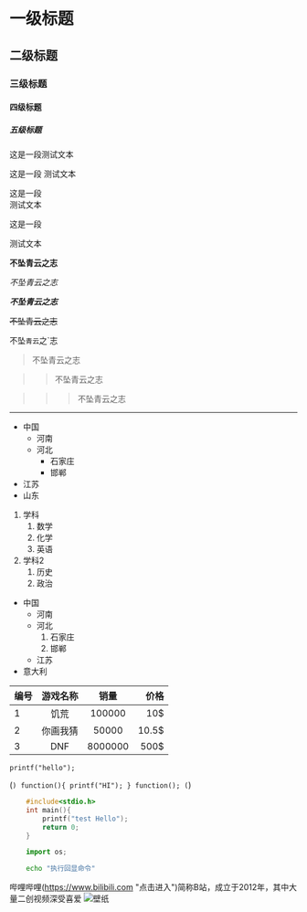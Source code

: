 # 一级标题
## 二级标题
### 三级标题
#### 四级标题
##### 五级标题

这是一段测试文本

这是一段
测试文本

这是一段<br>测试文本

这是一段

测试文本

**不坠青云之志**

*不坠青云之志*

***不坠青云之志***

~~不坠青云之志~~

不坠`青云`之`志

> 不坠青云之志

>> 不坠青云之志

>>> 不坠青云之志

*****

* 中国
  * 河南
  * 河北
    * 石家庄
    * 邯郸
* 江苏
* 山东

1. 学科
   1. 数学
   2. 化学
   3. 英语
2. 学科2
   1. 历史
   2. 政治

* 中国
  * 河南
  * 河北
    1. 石家庄
    2. 邯郸
  * 江苏
* 意大利

编号|游戏名称|销量|价格
---|:--:|:--:|---:
1|饥荒|100000|10$
2|你画我猜|50000|10.5$
3|DNF|8000000|500$

```printf("hello");```

(```)
	function(){
		printf("HI");
	}
	function();
(```)

```c
	#include<stdio.h>
	int main(){
		printf("test Hello");
		return 0;
	}
```

```python
	import os;
```

```bash
	echo "执行回显命令"

```
哔哩哔哩(https://www.bilibili.com "点击进入")简称B站，成立于2012年，其中大量二创视频深受喜爱
![壁纸](https://alpha.glilmu.com/i/2022/11/23/996471u.jpg "111")
